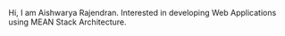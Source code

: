 Hi, I am Aishwarya Rajendran. Interested in developing Web Applications using MEAN Stack Architecture.

<!---
Aishwarya165/Aishwarya165 is a ✨ special ✨ repository because its `README.md` (this file) appears on your GitHub profile.
You can click the Preview link to take a look at your changes.
--->

